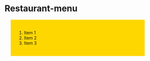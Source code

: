 # Restaurant-menu
<!DOCTYPE html>
<html lang="en-US">
  <body>
    <div style="width:400; hieght:550; background-color: gold; padding:20; margin:20;">
    <ol>
      <li>Item 1</li>
      <li>Item 2</li>
      <li>Item 3</li>
    </ol>
</div>
  </body>
</html>
